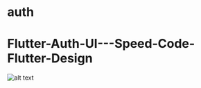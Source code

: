 # auth


# Flutter-Auth-UI---Speed-Code-Flutter-Design

![alt text](https://github.com/sobin007/Flutter-Auth-UI---Speed-Code-Flutter-Design/blob/master/mqdefault.jpg?raw=true)